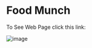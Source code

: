 # Food Munch

To See Web Page click this link: 

![image](https://user-images.githubusercontent.com/81244698/132177848-0804c85b-de72-4f61-9af0-0ab959250e5a.gif)
